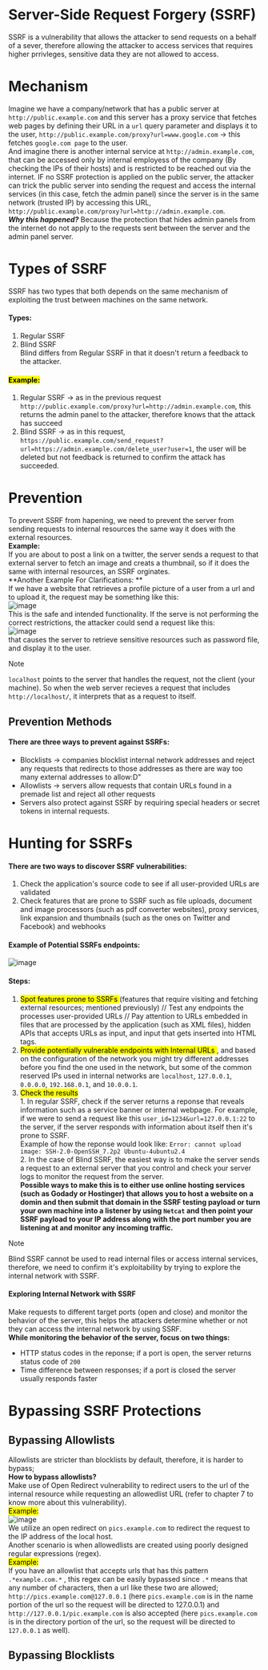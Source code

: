 # Server-Side Request Forgery (SSRF)
SSRF is a vulnerability that allows the attacker to send requests on a behalf of a sever, therefore allowing the attacker to access services that requires higher prrivleges, sensitive data they are not allowed to access.
# Mechanism
Imagine we have  a company/network that has a public server at `http://public.example.com` and this server has a proxy service that fetches web pages by defining their URL in a `url` query parameter and displays it to the user, `http://public.example.com/proxy?url=www.google.com` -> this fetches `google.com page` to the user.</br>
And imagine there is another internal service at `http://admin.example.com`, that can be accessed only by internal employess of the company (By checking the IPs of their hosts) and is restricted to be reached out via the internet. IF no SSRF protection is applied on the public server, the attacker can trick the public server into sending the request and access the internal services (in this case, fetch the admin panel) since the server is in the same network (trusted IP) by accessing this URL, `http://public.example.com/proxy?url=http://admin.example.com`.</br>
***Why this happened?*** Because the protection that hides admin panels from the internet do not apply to the requests sent between the server and the admin panel server.</br>
# Types of SSRF
SSRF has two types that both depends on the same mechanism of exploiting the trust between machines on the same network.</br>
#### Types:
  1. Regular SSRF
  2. Blind SSRF </br>
Blind differs from Regular SSRF in that it doesn't return a feedback to the attacker.</br>
#### <mark>Example:</mark> </br>
1. Regular SSRF -> as in the previous request `http://public.example.com/proxy?url=http://admin.example.com`, this returns the admin panel to the attacker, therefore knows that the attack has succeed
2. Blind SSRF -> as in this request, `https://public.example.com/send_request?url=https://admin.example.com/delete_user?user=1`, the user will be deleted but not feedback is returned to confirm the attack has succeeded.
# Prevention
To prevent SSRF from hapening, we need to prevent the server from sending requests to internal resources the same way it does with the external resources.</br>
**Example:** </br>
If you are about to post a link on a twitter, the server sends a request to that external server to fetch an image and creats a thumbnail, so if it does the same with internal resources, an SSRF orginates.</br>
**Another Example For Clarifications: **</br>
If we have a website that retrieves a profile picture of a user from a url and to upload it, the request may be something like this:</br>![image](https://github.com/user-attachments/assets/bfbceced-2f13-4ad5-98e2-050608285489) </br>
This is the safe and intended functionality. If the serve is not performing the correct restrictions, the attacker could send a request like this:</br>![image](https://github.com/user-attachments/assets/2b3425ff-b609-49d4-a52e-9f123f2ddf2e) </br> that causes the server to retrieve sensitive resources such as password file, and display it to the user. 
>[!NOTE]
> `localhost` points to the server that handles the request, not the client (your machine). So when the web server recieves a request that includes `http://localhost/`, it interprets that as a request to itself.</br>
## Prevention Methods
#### There are three ways to prevent against SSRFs:</mark>
- Blocklists -> companies blocklist internal network addresses and reject any requests that redirects to those addresses as there are way too many external addresses to allow:D"
- Allowlists -> servers allow requests that contain URLs found in a premade list and reject all other requests
- Servers also protect against SSRF by requiring special headers or secret tokens in internal requests. 
# Hunting for SSRFs
#### There are two ways to discover SSRF vulnerabilities: 
1. Check the application's source code to see if all user-provided URLs are validated
2. Check features that are prone to SSRF such as file uploads, document and image processors (such as pdf converter websites), proxy services, link expansion and thumbnails (such as the ones on Twitter and Facebook) and webhooks </br>
#### Example of Potential SSRFs endpoints:
![image](https://github.com/user-attachments/assets/b2017543-f372-4779-8be3-23b7df089771)

#### Steps: 
1. <mark> Spot features prone to SSRFs </mark> (features that require visiting and fetching external resources; mentioned previously) // Test any endpoints the processes user-provided URLs // Pay attention to URLs embedded in files that are processed by the application (such as XML files), hidden APIs that accepts URLs as input, and input that gets inserted into HTML tags.
2. <mark> Provide potentially vulnerable endpoints with Internal URLs </mark> , and based on the configuration of the network you might try different addresses before you find the one used in the network, but some of the common reserved IPs used in internal networks are `localhost`, `127.0.0.1`, `0.0.0.0`, `192.168.0.1`, and `10.0.0.1`.
3. <mark> Check the results </mark></br>
</t></t> 1. In regular SSRF, check if the server returns a reponse that reveals information such as a service banner or internal webpage. For example, if we were to send a request like this `user_id=1234&url=127.0.0.1:22` to the server, if the server responds with information about itself then it's prone to SSRF.</br> Example of how the reponse would look like: `Error: cannot upload image: SSH-2.0-OpenSSH_7.2p2 Ubuntu-4ubuntu2.4`</br>
</t></t> 2. In the case of Blind SSRF, the easiest way is to make the server sends a request to an external server that you control and check your server logs to monitor the request from the server.</br>
</t></t></t><strong> Possible ways to make this is to either use online hosting services (such as Godady or Hostinger) that allows you to host a website on a domin and then submit that domain in the SSRF testing payload or turn your own machine into a listener by using `Netcat` and then point your SSRF payload to your IP address along with the port number you are listening at and monitor any incoming traffic.</strong> </br>
>[!Note]
> Blind SSRF cannot be used to read internal files or access internal services, therefore, we need to confirm it's exploitability by trying to explore the internal network with SSRF.</br>

#### Exploring Internal Network with SSRF 
Make requests to different target ports (open and close) and monitor the behavior of the server, this helps the attackers determine whether or not they can access the internal network by using SSRF.</br>
**While monitoring the behavior of the server, focus on two things:** </br>
  - HTTP status codes in the reponse; if a port is open, the server returns status code of `200`</br>
  - Time difference between responses; if a port is closed the server usually responds faster</br>
# Bypassing SSRF Protections
## Bypassing Allowlists
Allowlists are stricter than blocklists by default, therefore, it is harder to bypass;</br>
**How to bypass allowlists?** </br>
Make use of Open Redirect vulnerability to redirect users to the url of the internal resource while requesting an allowedlist URL (refer to chapter 7 to know more about this vulnerability). </br>
<mark> Example: </mark> </br>
![image](https://github.com/user-attachments/assets/0fb076f7-4406-45a9-8a57-227cd9883655) </br>
We utilize an open redirect on `pics.example.com` to redirect the request to the IP address of the local host. </br>
Another scenario is when allowedlists are created using poorly designed regular expressions (regex).</br>
<mark> Example: </mark></br>
If you have an allowlist that accepts urls that has this pattern `.*example.com.*` , this regex can be easily bypassed since `.*` means that any number of characters, then a url like these two are allowed; `http://pics.example.com@127.0.0.1` (here `pics.example.com` is in the name portion of the url so the request  will be directed to 127.0.0.1) and `http://127.0.0.1/pic.example.com` is also accepted (here `pics.example.com` is in the directory portion of the url, so the request will be directed to `127.0.0.1` as well).

## Bypassing Blocklists
